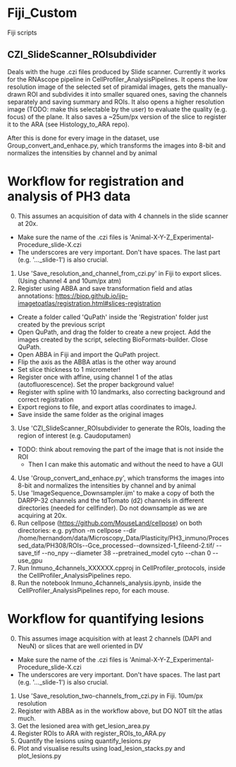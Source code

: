# Fiji_Custom
Fiji scripts

## CZI_SlideScanner_ROIsubdivider
Deals with the huge .czi files produced by Slide scanner. Currently it works for the RNAscope pipeline in CellProfiler_AnalysisPipelines. 
It opens the low resolution image of the selected set of piramidal images, gets the manually-drawn ROI and subdivides it into smaller squared ones, saving the channels separately and saving summary and ROIs. It also opens a higher resolution image (TODO: make this selectable by the user) to evaluate the quality (e.g. focus) of the plane. It also saves a ~25um/px version of the slice to register it to the ARA (see Histology_to_ARA repo).

After this is done for every image in the dataset, use Group_convert_and_enhace.py, which transforms the images into 8-bit and normalizes the intensities by channel and by animal

# Workflow for registration and analysis of PH3 data
0. This assumes an acquisition of data with 4 channels in the slide scanner at 20x.
  - Make sure the name of the .czi files is 'Animal-X-Y-Z_Experimental-Procedure_slide-X.czi
  - The underscores are very important. Don't have spaces. The last part (e.g. '..._slide-1') is also crucial.
1. Use 'Save_resolution_and_channel_from_czi.py' in Fiji to export slices. (Using channel 4 and 10um/px atm)
2. Register using ABBA and save transformation field and atlas annotations: https://biop.github.io/ijp-imagetoatlas/registration.html#slices-registration
  - Create a folder called 'QuPath' inside the 'Registration' folder just created by the previous script
  - Open QuPath, and drag the folder to create a new project. Add the images created by the script, selecting BioFormats-builder. Close QuPath.
  - Open ABBA in Fiji and import the QuPath project.
  - Flip the axis as the ABBA atlas is the other way around
  - Set slice thickness to 1 micrometer!
  - Register once with affine, using channel 1 of the atlas (autofluorescence). Set the proper background value!
  - Register with spline with 10 landmarks, also correcting background and correct registration
  - Export regions to file, and export atlas coordinates to imageJ.
  - Save inside the same folder as the original images
3. Use 'CZI_SlideScanner_ROIsubdivider to generate the ROIs, loading the region of interest (e.g. Caudoputamen)
  - TODO: think about removing the part of the image that is not inside the ROI
    - Then I can make this automatic and without the need to have a GUI
4. Use 'Group_convert_and_enhace.py', which transforms the images into 8-bit and normalizes the intensities by channel and by animal
5. Use 'ImageSequence_Downsampler.ijm' to make a copy of both the DARPP-32 channels and the tdTomato (d2) channels in different directories (needed for cellfinder). Do not downsample as we are acquiring at 20x.
6. Run cellpose (https://github.com/MouseLand/cellpose) on both directories: e.g. python -m cellpose --dir /home/hernandom/data/Microscopy_Data/Plasticity/PH3_inmuno/Processed_data/PH308/ROIs--Gce_processed--downsized-1_fileend-2.tif/ --save_tif --no_npy --diameter 38 --pretrained_model cyto --chan 0 --use_gpu
7. Run Inmuno_4channels_XXXXXX.cpproj in CellProfiler_protocols, inside the CellProfiler_AnalysisPipelines repo.
8. Run the notebook Inmuno_4channels_analysis.ipynb, inside the CellProfiler_AnalysisPipelines repo, for each mouse.


# Workflow for quantifying lesions
0. This assumes image acquisition with at least 2 channels (DAPI and NeuN) or slices that are well oriented in DV
  - Make sure the name of the .czi files is 'Animal-X-Y-Z_Experimental-Procedure_slide-X.czi
  - The underscores are very important. Don't have spaces. The last part (e.g. '..._slide-1') is also crucial.
1. Use 'Save_resolution_two-channels_from_czi.py in Fiji. 10um/px resolution
2. Register with ABBA as in the workflow above, but DO NOT tilt the atlas much.
3. Get the lesioned area with get_lesion_area.py
4. Register ROIs to ARA with register_ROIs_to_ARA.py
5. Quantify the lesions using quantify_lesions.py
6. Plot and visualise results using load_lesion_stacks.py and plot_lesions.py
